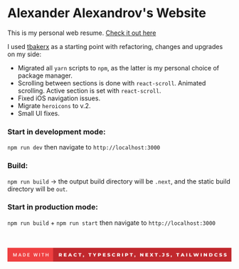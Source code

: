 # Alexander Alexandrov's Website

This is my personal web resume. [Check it out here](https://alexandrov.cc/)

I used [tbakerx](https://github.com/tbakerx/react-resume-template) as a starting point 
with refactoring, changes and upgrades on my side:

- Migrated all `yarn` scripts to `npm`, as the latter is my personal choice of package manager.
- Scrolling between sections is done with `react-scroll`. Animated scrolling. Active section is set with `react-scroll`.
- Fixed iOS navigation issues.
- Migrate `heroicons` to v.2.
- Small UI fixes.

### Start in development mode: 

`npm run dev` then navigate to `http://localhost:3000`

### Build: 

`npm run build` -> the output build directory will be `.next`, and the static build directory will be `out`.

### Start in production mode: 

`npm run build` + `npm run start` then navigate to `http://localhost:3000`

<br/><br/>
[![forthebadge](/src/images/made-with.svg)](https://forthebadge.com)
